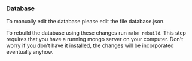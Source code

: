 ### Database

To manually edit the database please edit the file database.json.

To rebuild the database using these changes run `make rebuild`. This step requires that you have a running mongo server on your computer. Don't worry if you don't have it installed, the changes will be incorporated eventually anyhow.
